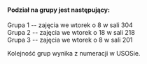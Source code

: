 #### Podział na grupy jest następujący:
Grupa 1 -- zajęcia we wtorek o 8 w sali 304 <br/>
Grupa 2 -- zajęcia we wtorek o 18 w sali 218 <br>
Grupa 3 -- zajęcia we wtorek o 8 w sali 201 <br/>

Kolejność grup wynika z numeracji w USOSie.